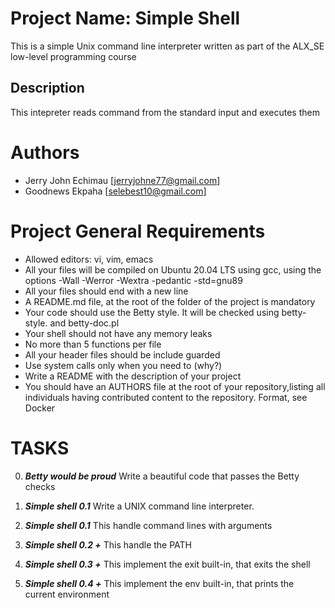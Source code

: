 # Project Name: Simple Shell
This is a simple Unix command line interpreter written as part of the ALX_SE low-level programming course

## Description
This intepreter reads command from the standard input and executes them


# Authors
- Jerry John Echimau [jerryjohne77@gmail.com]
- Goodnews Ekpaha [selebest10@gmail.com]

# Project General Requirements
* Allowed editors: vi, vim, emacs
* All your files will be compiled on Ubuntu 20.04 LTS using gcc,
	using the options -Wall -Werror -Wextra -pedantic -std=gnu89
* All your files should end with a new line
* A README.md file, at the root of the folder of the project is mandatory
* Your code should use the Betty style. It will be checked using betty-style.
	and betty-doc.pl
* Your shell should not have any memory leaks
* No more than 5 functions per file
* All your header files should be include guarded
* Use system calls only when you need to (why?)
* Write a README with the description of your project
* You should have an AUTHORS file at the root of your repository,listing all
	individuals having contributed content to the repository.
	Format, see Docker

# TASKS
0. ***Betty would be proud***
Write a beautiful code that passes the Betty checks

1. ***Simple shell 0.1***
Write a UNIX command line interpreter.

2. ***Simple shell 0.1***
This handle command lines with arguments

3. ***Simple shell 0.2 +***
This handle the PATH

4. ***Simple shell 0.3 +***
This implement the exit built-in, that exits the shell

5. ***Simple shell 0.4 +***
This implement the env built-in, that prints the current environment
